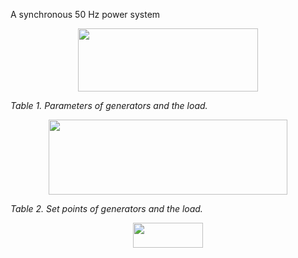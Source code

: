
A synchronous 50 Hz power system

<p align="center"><img src="/src/tex/54acc3d7e215bced0e5ff847dfb86a3e.svg?invert_in_darkmode&sanitize=true" align=middle width=287.631828pt height=100.75074899999998pt/></p>

_Table 1. Parameters of generators and the load._

<p align="center"><img src="/src/tex/242fb4aa1e2dba826122bbfa25affda7.svg?invert_in_darkmode&sanitize=true" align=middle width=382.63632659999996pt height=120.47677619999999pt/></p>

_Table 2. Set points of generators and the load._

<p align="center"><img src="/src/tex/6f07aee82d9e6a48ef0faea0f40c217e.svg?invert_in_darkmode&sanitize=true" align=middle width=112.22890634999999pt height=39.54912885pt/></p>
